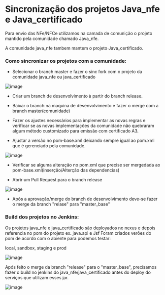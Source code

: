 # Sincronização dos projetos Java_nfe e Java_certificado

Para envio das NFe/NFCe utilizamos na camada de comunição o projeto mantido pela comunidade chamado Java_nfe. 

A comunidade java_nfe tambem mantem o projeto Java_certificado.

### Como sincronizar os projetos com a comunidade:

- Selecionar o branch master e fazer o sinc fork com o projeto da comunidade java_nfe ou java_certificado

![image](https://github.com/asaasdev/Java_NFe/assets/81778352/90ffb830-2fda-4201-8845-f08351f16495)

- Criar um branch de desenvolvimento à partir do branch release.

- Baixar o branch na maquina de desenvolvimento e fazer o merge com a branch master(comunidade)

- Fazer os ajustes necessários para implementar as novas regras e verificar se as novas implementações da comunidade não quebraram algum método customizado para emissão com certificado A3.

- Ajustar a versão no pom-base.xml deixando sempre igual ao pom.xml que é gerenciado pela comunidade.

![image](https://github.com/asaasdev/Java_NFe/assets/81778352/1b63365c-0dda-4a31-8a88-359030036bfc)

- Verificar se alguma alteração no pom.xml que precise ser mergedada ao pom-base.xml(inserção/Alterção das dependencias)
  
- Abrir um Pull Request para o branch release
  
![image](https://github.com/asaasdev/Java_NFe/assets/81778352/e2a55a57-0afe-473a-b055-7848d2027b3f)

- Após a aprovação/merge do branch de desenvolvimento deve-se fazer o merge da branch "relase" para "master_base"


### Build dos projetos no Jenkins:

Os projetos java_nfe e java_certificado são deployados no nexus e depois referencia no pom do projeto ex. java.api e Jsf
Foram criados verões do pom de acordo com o abiente para podemos testar:

local, sandbox, staging e prod

![image](https://github.com/asaasdev/Java_NFe/assets/81778352/250a81ef-b9ba-4e56-a14e-50c32c75119a)


Após feito o merge da branch "release" para o "master_base", precisamos fazer o build no jenkins do java_nfe/java_certificado antes do deploy do serviços que utilizam esses jar.


![image](https://github.com/asaasdev/Java_NFe/assets/81778352/8c0d3eee-efeb-41d3-954f-b5de3343936d)




